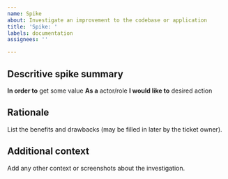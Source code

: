 ```yaml
---
name: Spike
about: Investigate an improvement to the codebase or application
title: 'Spike: '
labels: documentation
assignees: ''

---
```


## Descritive spike summary

**In order to** get some value
**As a** actor/role 
**I would like to** desired action

## Rationale

List the benefits and drawbacks (may be filled in later by the ticket owner).

## Additional context

Add any other context or screenshots about the investigation.

